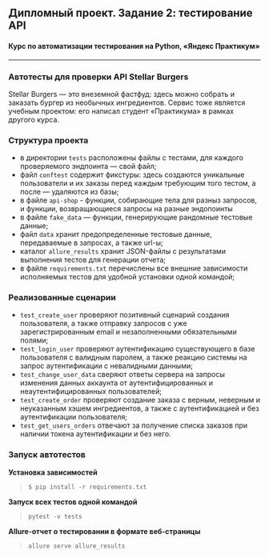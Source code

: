 ## Дипломный проект. Задание 2: тестирование API

#### Курс по автоматизации тестирования на Python, «Яндекс Практикум»

---

### Автотесты для проверки API Stellar Burgers

Stellar Burgers — это внеземной фастфуд: здесь можно собрать и заказать бургер из необычных ингредиентов. Сервис тоже является учебным проектом: его написал студент «Практикума» в рамках другого курса.

### Структура проекта

- в директории `tests` расположены файлы с тестами, для каждого проверяемого эндпоинта — свой файл;
- файл `conftest` содержит фикстуры: здесь создаются уникальные пользователи и их заказы перед каждым требующим того тестом, а после — удаляются из базы;
- в файле `api-shop` - функции, собирающие тела для разныз запросов, и функции, возвращающиеся запросы на разные эндопоинты
- в файле `fake_data` — функции, генерирующие рандомные тестовые данные;
- файл `data` хранит предопределенные тестовые данные, передаваемые в запросах, а также url-ы;
- каталог `allure_results` хранит JSON-файлы с результатами выполнения тестов для генерации отчета;
- в файле `requirements.txt` перечислены все внешние зависимости исполняемых тестов для удобной установки одной командой;


### Реализованные сценарии

- `test_create_user` проверяют позитивный сценарий создания пользователя, а также отправку запросов с уже зарегистрированным email и незаполненными обязательными полями;
- `test_login_user` проверяют аутентификацию существующего в базе пользователя с валидным паролем, а также реакцию системы на запрос аутентификации с невалидными данными;
- `test_change_user_data` сверяют ответы сервера на запросы изменения данных аккаунта от аутентифицированных и неаутентифицированных пользователей;
- `test_create_order` проверяют создание заказа с верным, неверным и неуказанным хэшем ингредиентов, а также с аутентификацией и без аутентификации пользователя;
- `test_get_users_orders` отвечают за получение списка заказов при наличии токена аутентификации и без него.


### Запуск автотестов

**Установка зависимостей**

> `$ pip install -r requirements.txt`

**Запуск всех тестов одной командой**

>  `pytest -v tests`

**Allure-отчет о тестировании в формате веб-страницы**

>  `allure serve allure_results`
> 